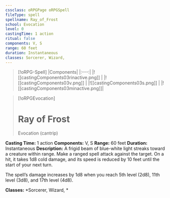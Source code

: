 ```yaml
---
cssclass: oRPGPage oRPGSpell
fileType: spell
spellname: Ray_of_Frost
school: Evocation
level: 0
castingTime: 1 action
ritual: false
components: V, S
range: 60 feet
duration: Instantaneous
classes: Sorcerer, Wizard,
---
```

> [!oRPG-Spell]
> |Components|
> |:---:|
> |![[castingComponents03rinactive.png]] |
> |![[castingComponents03v.png]] |
> |![[castingComponents03s.png]] |
> |![[castingComponents03minactive.png]]|

> [!oRPGEvocation]
>#  Ray of Frost
> Evocation  (cantrip)

**Casting Time:** 1 action
**Components:** V, S
**Range:** 60 feet
**Duration:**  Instantaneous
**Description:**
A frigid beam of blue-white light streaks toward a creature within range. Make a ranged spell attack against the target. On a hit, it takes 1d8 cold damage, and its speed is reduced by 10 feet until the start of your next turn.



 The spell’s damage increases by 1d8 when you reach 5th level (2d8), 11th level (3d8), and 17th level (4d8).



**Classes:**  *Sorcerer, Wizard, *


